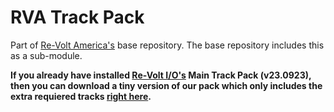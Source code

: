 RVA Track Pack
===

Part of [Re-Volt America's](https://github.com/Re-Volt-America/rva) base repository.
The base repository includes this as a sub-module.

**If you already have installed [Re-Volt I/O's](https://re-volt.io/downloads/packs) Main Track Pack (v23.0923), then you can download a tiny version of our pack which only includes the extra requiered tracks [right here](https://www.dropbox.com/scl/fi/66fdvgsw9ch8d9b7l2wz1/rva_tracks-io_add-on.zip?rlkey=zvxwyso2jo8lq2wh600jwpe4p&dl=1).**